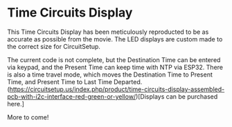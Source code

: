 # Time Circuits Display

This Time Circuits Display has been meticulously reproducted to be as accurate as possible from the movie. The LED displays are custom made to the correct size for CircuitSetup.

The current code is not complete, but the Destination Time can be entered via keypad, and the Present Time can keep time with NTP via ESP32. There is also a time travel mode, which moves the Destination Time to Present Time, and Present Time to Last Time Departed. (https://circuitsetup.us/index.php/product/time-circuits-display-assembled-pcb-with-i2c-interface-red-green-or-yellow/)[Displays can be purchased here.]

More to come!
